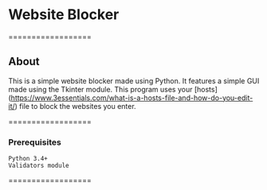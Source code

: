 # Website Blocker
==================
## About

This is a simple website blocker made using Python. It features a simple GUI made using the Tkinter module.
This program uses your [hosts] (https://www.3essentials.com/what-is-a-hosts-file-and-how-do-you-edit-it/) file to block the websites you enter.

==================
### Prerequisites

```
Python 3.4+
Validators module
```
==================
